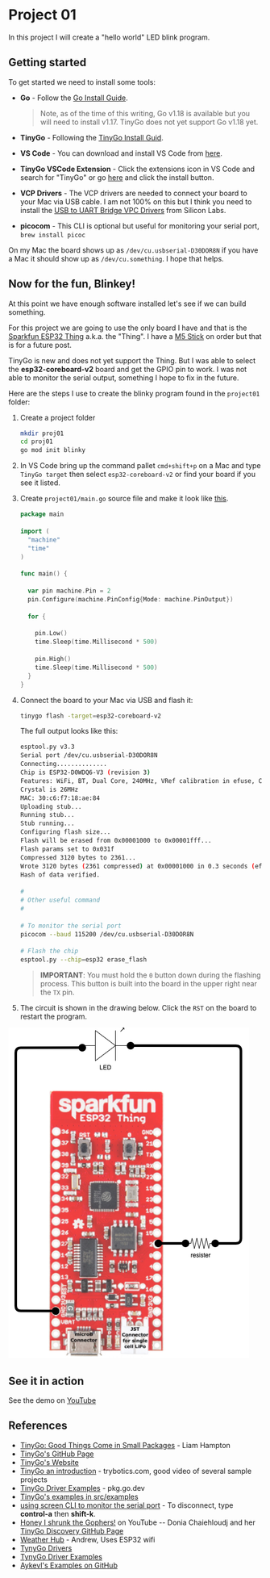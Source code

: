 # Project 01

In this project I will create a "hello world" LED blink program.

## Getting started

To get started we need to install some tools:

* **Go** - Follow the [Go Install Guide](https://go.dev/doc/install). 
  >Note, as of the time of this writing, Go v1.18 is available but you will need to install v1.17. TinyGo does not yet support Go v1.18 yet.

* **TinyGo** - Following the [TinyGo Install Guid](https://tinygo.org/getting-started/install/).

* **VS Code** - You can download and install VS Code from [here](https://code.visualstudio.com/).

* **TinyGo VSCode Extension** - Click the extensions icon in VS Code and search for "TinyGo" or go [here](https://marketplace.visualstudio.com/items?itemName=tinygo.vscode-tinygo) and click the install button.

* **VCP Drivers** - The VCP drivers are needed to connect your board to your Mac via USB cable. I am not 100% on this but I think you need to install the [USB to UART Bridge VPC Drivers](https://www.silabs.com/developers/usb-to-uart-bridge-vcp-drivers) from Silicon Labs.
* **picocom** - This CLI is optional but useful for monitoring your serial port, `brew install picoc`

On my Mac the board shows up as `/dev/cu.usbserial-D30DOR8N` if you have a Mac it should show up as `/dev/cu.something`.  I hope that helps.

## Now for the fun, Blinkey!

At this point we have enough software installed let's see if we can build something.

For this project we are going to use the only board I have and that is the [Sparkfun ESP32 Thing](https://www.sparkfun.com/products/13907) a.k.a. the "Thing". I have a [M5 Stick](https://docs.m5stack.com/en/core/m5stickc_plus) on order but that is for a future post. 

TinyGo is new and does not yet support the Thing. But I was able to select the **esp32-coreboard-v2** board and get the GPIO pin to work.  I was not able to monitor the serial output, something I hope to fix in the future.

Here are the steps I use to create the blinky program found in the `project01` folder:

1. Create a project folder

    ```sh
    mkdir proj01
    cd proj01
    go mod init blinky
    ```

1. In VS Code bring up the command pallet `cmd+shift+p` on a Mac and type `TinyGo target` then select `esp32-coreboard-v2` or find your board if you see it listed.
1. Create `project01/main.go` source file and make it look like [this](main.go).

    ```go
    package main

    import (
      "machine"
      "time"
    )

    func main() {

      var pin machine.Pin = 2
      pin.Configure(machine.PinConfig{Mode: machine.PinOutput})

      for {

        pin.Low()
        time.Sleep(time.Millisecond * 500)

        pin.High()
        time.Sleep(time.Millisecond * 500)
      }
    }
    ```

1. Connect the board to your Mac via USB and flash it:
  
    ```sh
    tinygo flash -target=esp32-coreboard-v2
    ```

    The full output looks like this:

    ```sh
    esptool.py v3.3
    Serial port /dev/cu.usbserial-D30DOR8N
    Connecting..............
    Chip is ESP32-D0WDQ6-V3 (revision 3)
    Features: WiFi, BT, Dual Core, 240MHz, VRef calibration in efuse, Coding Scheme None
    Crystal is 26MHz
    MAC: 30:c6:f7:18:ae:84
    Uploading stub...
    Running stub...
    Stub running...
    Configuring flash size...
    Flash will be erased from 0x00001000 to 0x00001fff...
    Flash params set to 0x031f
    Compressed 3120 bytes to 2361...
    Wrote 3120 bytes (2361 compressed) at 0x00001000 in 0.3 seconds (effective 86.6 kbit/s)...
    Hash of data verified.

    #
    # Other useful command
    #

    # To monitor the serial port
    picocom --baud 115200 /dev/cu.usbserial-D30DOR8N

    # Flash the chip
    esptool.py --chip=esp32 erase_flash
    ```

    > **IMPORTANT**: You must hold the `0` button down during the flashing process.  This button is built into the board in the upper right near the `TX` pin.

1. The circuit is shown in the drawing below. Click the `RST` on the board to restart the program.
  
![](proj01.png)

## See it in action

See the demo on [YouTube](https://www.youtube.com/watch?v=3h1Oa36aLyA)

## References

* [TinyGo: Good Things Come in Small Packages](https://auth0.com/blog/tinygo-good-things-come-in-small-packages/?utm_source=content_synd&utm_medium=sc&utm_campaign=golang) - Liam Hampton
* [TinyGo's GitHub Page](https://github.com/tinygo-org/tinygo)
* [TinyGo's Website](https://tinygo.org/)
* [TinyGo an introduction](https://trybotics.com/project/tinygo-on-arduino-uno-an-introduction-6130f6) - trybotics.com, good video of several sample projects
* [TinyGo Driver Examples](https://pkg.go.dev/tinygo.org/x/drivers/examples) - pkg.go.dev
* [TinyGo's examples in src/examples](https://github.com/tinygo-org/tinygo/tree/release/src/examples)
* [using screen CLI to monitor the serial port](https://learn.sparkfun.com/tutorials/terminal-basics/command-line-windows-mac-linux#:~:text=You%20can%20now%20use%20the,now%20connected%20to%20that%20port!) - To disconnect, type **control-a** then **shift-k**.
* [Honey I shrunk the Gophers!](https://www.youtube.com/watch?v=2v91Rff4Ipk&list=PL9DQRFSnwAyM7Ti02BUS1FEFNQV_dQGjJ&index=4) on YouTube -- Donia Chaiehloudj and her [TinyGo Discovery GitHub Page](https://github.com/doniacld/tinygo-discovery)
* [Weather Hub](https://github.com/ardnew/weatherhub) - Andrew, Uses ESP32 wifi
* [TynyGo Drivers](https://github.com/tinygo-org/drivers)
* [TynyGo Driver Examples](https://github.com/tinygo-org/drivers/tree/release/examples)
* [Aykevl's Examples on GitHub](https://github.com/aykevl/things)

  
